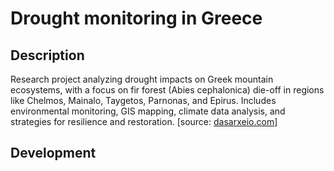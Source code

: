 # Drought monitoring in Greece

## Description
Research project analyzing drought impacts on Greek mountain ecosystems, with a focus on fir forest (Abies cephalonica) die-off in regions like Chelmos, Mainalo, Taygetos, Parnonas, and Epirus. Includes environmental monitoring, GIS mapping, climate data analysis, and strategies for resilience and restoration. [source: [dasarxeio.com](https://dasarxeio.com/2025/08/01/145507/?fbclid=IwQ0xDSwL56MVleHRuA2FlbQIxMQABHkbJokQhCMbPWyp9B5BhfTiQjc_i3rtFTZOzDlfeDrLWeoQALBKSSqs7HktX_aem_boICuxbIGToYjKLmx3ZoFQ)]

## Development


